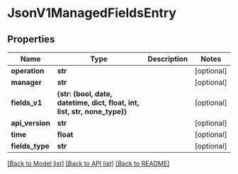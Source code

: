 # JsonV1ManagedFieldsEntry


## Properties
Name | Type | Description | Notes
------------ | ------------- | ------------- | -------------
**operation** | **str** |  | [optional] 
**manager** | **str** |  | [optional] 
**fields_v1** | **{str: (bool, date, datetime, dict, float, int, list, str, none_type)}** |  | [optional] 
**api_version** | **str** |  | [optional] 
**time** | **float** |  | [optional] 
**fields_type** | **str** |  | [optional] 

[[Back to Model list]](../README.md#documentation-for-models) [[Back to API list]](../README.md#documentation-for-api-endpoints) [[Back to README]](../README.md)



